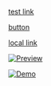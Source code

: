 <a href="http://lvh.me:7000/projects" referrerpolicy="unsafe-url">test link</a>

[button](https://app.qa-gke.uffizzi.com/projects)

[local link](http://lvh.me:7000/projects)

[![Preview](https://cdn.uffizzi.com/demo-button.svg)](https://pr-751-deployment-12242-uffizzi-platform.app.uffizzi.com/demo)

[![Demo](https://cdn.uffizzi.com/demo-button.svg)](https://app.qa-gke.uffizzi.com/demo/github.com/moklidia/HELLO-world-1.js)
